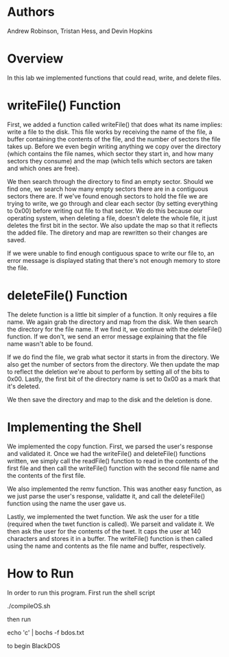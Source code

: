 # Authors
Andrew Robinson, Tristan Hess, and Devin Hopkins

# Overview
In this lab we implemented functions that could read, write, and delete files.

# writeFile() Function
First, we added a function called writeFile() that does what its name implies: write a file to the disk. This file works by receiving the name of the file, a buffer containing the contents of the file, and the number of sectors the file takes up. Before we even begin writing anything we copy over the directory (which contains the file names, which sector they start in, and how many sectors they consume) and the map (which tells which sectors are taken and which ones are free).

We then search through the directory to find an empty sector. Should we find one, we search how many empty sectors there are in a contiguous sectors there are. If we've found enough sectors to hold the file we are trying to write, we go through and clear each sector (by setting everything to 0x00) before writing out file to that sector. We do this because our operating system, when deleting a file, doesn't delete the whole file, it just deletes the first bit in the sector. We also update the map so that it reflects the added file. The diretory and map are rewritten so their changes are saved.

If we were unable to find enough contiguous space to write our file to, an error message is displayed stating that there's not enough memory to store the file.

# deleteFile() Function
The delete function is a little bit simpler of a function. It only requires a file name. We again grab the directory and map from the disk. We then search the directory for the file name. If we find it, we continue with the deleteFile() function. If we don't, we send an error message explaining that the file name wasn't able to be found.

If we do find the file, we grab what sector it starts in from the directory. We also get the number of sectors from the directory. We then update the map to reflect the deletion we're about to perform by setting all of the bits to 0x00. Lastly, the first bit of the directory name is set to 0x00 as a mark that it's deleted.

We then save the directory and map to the disk and the deletion is done.

# Implementing the Shell

We implemented the copy function. First, we parsed the user's response and validated it. Once we had the writeFile() and deleteFile() functions written, we simply call the readFile() function to read in the contents of the first file and then call the writeFile() function with the second file name and the contents of the first file.

We also implemented the remv function. This was another easy function, as we just parse the user's response, validatte it, and call the deleteFile() function using the name the user gave us.

Lastly, we implemented the twet function. We ask the user for a title (required when the twet function is called). We parseit and validate it. We then ask the user for the contents of the twet. It caps the user at 140 characters and stores it in a buffer. The writeFile() function is then called using the name and contents as the file name and buffer, respectively.

# How to Run
In order to run this program. First run the shell script

./compileOS.sh

then run

echo 'c' | bochs -f bdos.txt

to begin BlackDOS
